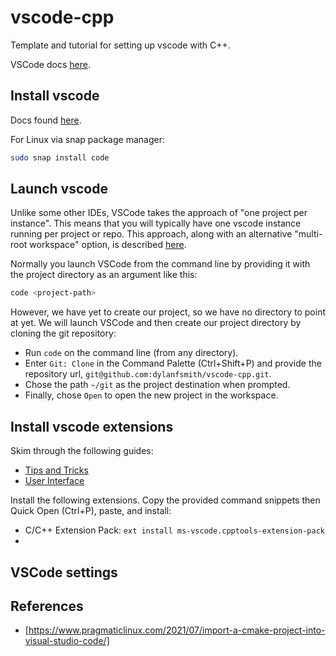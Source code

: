 # vscode-cpp
Template and tutorial for setting up vscode with C++.

VSCode docs [here](https://code.visualstudio.com/docs).

## Install vscode

Docs found [here](https://code.visualstudio.com/docs/setup/linux).

For Linux via snap package manager:
```bash
sudo snap install code
```

## Launch vscode

Unlike some other IDEs, VSCode takes the approach of "one project per instance". This means that you will typically have one vscode instance running per project or repo. This approach, along with an alternative "multi-root workspace" option, is described [here](https://code.visualstudio.com/docs/editor/workspaces).

Normally you launch VSCode from the command line by providing it with the project directory as an argument like this:
```bash
code <project-path>
```
However, we have yet to create our project, so we have no directory to point at yet. We will launch VSCode and then create our project directory by cloning the git repository:

* Run `code` on the command line (from any directory).
* Enter `Git: Clone` in the Command Palette (Ctrl+Shift+P) and provide the repository url, `git@github.com:dylanfsmith/vscode-cpp.git`. 
* Chose the path `~/git` as the project destination when prompted.
* Finally, chose `Open` to open the new project in the workspace.

## Install vscode extensions

Skim through the following guides:
* [Tips and Tricks](https://code.visualstudio.com/docs/getstarted/tips-and-tricks)
* [User Interface](https://code.visualstudio.com/docs/getstarted/userinterface)

Install the following extensions. Copy the provided command snippets then Quick Open (Ctrl+P), paste, and install:
* C/C++ Extension Pack: `ext install ms-vscode.cpptools-extension-pack`
* 

## VSCode settings

## References

* [https://www.pragmaticlinux.com/2021/07/import-a-cmake-project-into-visual-studio-code/]

